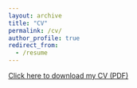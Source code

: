 ```yaml
---
layout: archive
title: "CV"
permalink: /cv/
author_profile: true
redirect_from:
  - /resume
---
```





<a href="{{ site.baseurl }}/files/cv.pdf" target="_blank"> Click here to download my CV (PDF) </a>
